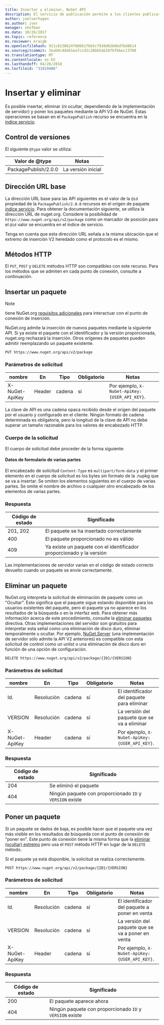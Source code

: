 ```yaml
---
title: Insertar y eliminar, NuGet API
description: El servicio de publicación permite a los clientes publicar nuevos paquetes y ocultar o eliminar los paquetes existentes.
author: joelverhagen
ms.author: jver
manager: skofman
ms.date: 10/26/2017
ms.topic: reference
ms.reviewer: kraigb
ms.openlocfilehash: 911c8238624f806b1fbb5c7938d02b6bdfbd8614
ms.sourcegitcommit: 3eab9c4dd41ea7ccd2c28bb5ab16f6fbbec13708
ms.translationtype: MT
ms.contentlocale: es-ES
ms.lasthandoff: 04/26/2018
ms.locfileid: "31819486"
---
```

# <a name="push-and-delete"></a>Insertar y eliminar

Es posible insertar, eliminar (ni ocultar, dependiendo de la implementación de servidor) y poner los paquetes mediante la API V3 de NuGet. Estas operaciones se basan en el `PackagePublish` recurso se encuentra en la [índice servicio](service-index.md).

## <a name="versioning"></a>Control de versiones

El siguiente `@type` valor se utiliza:

Valor de @type          | Notas
-------------------- | -----
PackagePublish/2.0.0 | La versión inicial

## <a name="base-url"></a>Dirección URL base

La dirección URL base para las API siguientes es el valor de la `@id` propiedad de la `PackagePublish/2.0.0` recursos en el origen de paquete [índice servicio](service-index.md). Para obtener la documentación siguiente, se utiliza la dirección URL de nuget.org. Considere la posibilidad de `https://www.nuget.org/api/v2/package` como un marcador de posición para el `@id` valor se encuentra en el índice de servicio.

Tenga en cuenta que esta dirección URL señala a la misma ubicación que el extremo de inserción V2 heredado como el protocolo es el mismo.

## <a name="http-methods"></a>Métodos HTTP

El `PUT`, `POST` y `DELETE` métodos HTTP son compatibles con este recurso. Para los métodos que se admiten en cada punto de conexión, consulte a continuación.

## <a name="push-a-package"></a>Insertar un paquete

> [!Note]
> tiene NuGet.org [requisitos adicionales](NuGet-Protocols.md) para interactuar con el punto de conexión de inserción.

NuGet.org admite la inserción de nuevos paquetes mediante la siguiente API. Si ya existe el paquete con el identificador y la versión proporcionada, nuget.org rechazará la inserción. Otros orígenes de paquetes pueden admitir reemplazando un paquete existente.

    PUT https://www.nuget.org/api/v2/package

### <a name="request-parameters"></a>Parámetros de solicitud

nombre           | En     | Tipo   | Obligatorio | Notas
-------------- | ------ | ------ | -------- | -----
X-NuGet-ApiKey | Header | cadena | sí      | Por ejemplo, `X-NuGet-ApiKey: {USER_API_KEY}`.

La clave de API es una cadena opaca recibido desde el origen del paquete por el usuario y configurado en el cliente. Ningún formato de cadena determinada es obligatoria, pero la longitud de la clave de API no debe superar un tamaño razonable para los valores de encabezado HTTP.

### <a name="request-body"></a>Cuerpo de la solicitud

El cuerpo de solicitud debe proceder de la forma siguiente:

#### <a name="multipart-form-data"></a>Datos de formulario de varias partes

El encabezado de solicitud `Content-Type` es `multipart/form-data` y el primer elemento en el cuerpo de solicitud es los bytes sin formato de la .nupkg que se va a insertar. Se omiten los elementos siguientes en el cuerpo de varias partes. Se omite el nombre de archivo o cualquier otro encabezado de los elementos de varias partes.

### <a name="response"></a>Respuesta

Código de estado | Significado
----------- | -------
201, 202    | El paquete se ha insertado correctamente
400         | El paquete proporcionado no es válido
409         | Ya existe un paquete con el identificador proporcionado y la versión

Las implementaciones de servidor varían en el código de estado correcto devuelto cuando un paquete se envíe correctamente.

## <a name="delete-a-package"></a>Eliminar un paquete

NuGet.org interpreta la solicitud de eliminación de paquete como un "Ocultar". Esto significa que el paquete sigue estando disponible para los usuarios existentes del paquete, pero el paquete ya no aparece en los resultados de la búsqueda o en la interfaz web. Para obtener más información acerca de este procedimiento, consulte la [eliminar paquetes](../policies/deleting-packages.md) directiva. Otras implementaciones del servidor son gratuitos para interpretar esta señal como una eliminación de disco duro, eliminar temporalmente u ocultar. Por ejemplo, [NuGet.Server](https://www.nuget.org/packages/NuGet.Server) (una implementación de servidor sólo admite la API V2 anteriores) es compatible con esta solicitud de control como un unlist o una eliminación de disco duro en función de una opción de configuración.

    DELETE https://www.nuget.org/api/v2/package/{ID}/{VERSION}

### <a name="request-parameters"></a>Parámetros de solicitud

nombre           | En     | Tipo   | Obligatorio | Notas
-------------- | ------ | ------ | -------- | -----
Id.             | Resolución    | cadena | sí      | El identificador del paquete para eliminar
VERSION        | Resolución    | cadena | sí      | La versión del paquete que se va a eliminar
X-NuGet-ApiKey | Header | cadena | sí      | Por ejemplo, `X-NuGet-ApiKey: {USER_API_KEY}`.

### <a name="response"></a>Respuesta

Código de estado | Significado
----------- | -------
204         | Se eliminó el paquete
404         | Ningún paquete con proporcionado `ID` y `VERSION` existe

## <a name="relist-a-package"></a>Poner un paquete

Si un paquete se dados de baja, es posible hacer que el paquete una vez más visible en los resultados de búsqueda con el punto de conexión de "poner en". Este punto de conexión tiene la misma forma que la [eliminar (ocultar) extremo](#delete-a-package) pero usa el `POST` método HTTP en lugar de la `DELETE` método.

Si el paquete ya está disponible, la solicitud se realiza correctamente.

    POST https://www.nuget.org/api/v2/package/{ID}/{VERSION}

### <a name="request-parameters"></a>Parámetros de solicitud

nombre           | En     | Tipo   | Obligatorio | Notas
-------------- | ------ | ------ | -------- | -----
Id.             | Resolución    | cadena | sí      | El identificador del paquete a poner en venta
VERSION        | Resolución    | cadena | sí      | La versión del paquete que se va a poner en venta
X-NuGet-ApiKey | Header | cadena | sí      | Por ejemplo, `X-NuGet-ApiKey: {USER_API_KEY}`.

### <a name="response"></a>Respuesta

Código de estado | Significado
----------- | -------
200         | El paquete aparece ahora
404         | Ningún paquete con proporcionado `ID` y `VERSION` existe
